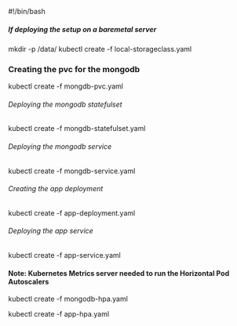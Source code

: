 #!/bin/bash 

##### If deploying the setup on a baremetal server #####
mkdir -p /data/
kubectl create -f local-storageclass.yaml 

### Creating the pvc for the mongodb 
kubectl create -f mongdb-pvc.yaml 


###### Deploying the mongodb statefulset ######
kubectl create -f mongdb-statefulset.yaml 


###### Deploying the mongodb service ######
kubectl create -f mongdb-service.yaml 


###### Creating the app  deployment ######
kubectl create -f app-deployment.yaml 


###### Deploying the app service ######
kubectl create -f app-service.yaml 



#### Note: Kubernetes Metrics server needed to run the Horizontal Pod Autoscalers ####
kubectl create -f mongodb-hpa.yaml 

kubectl create -f app-hpa.yaml 

